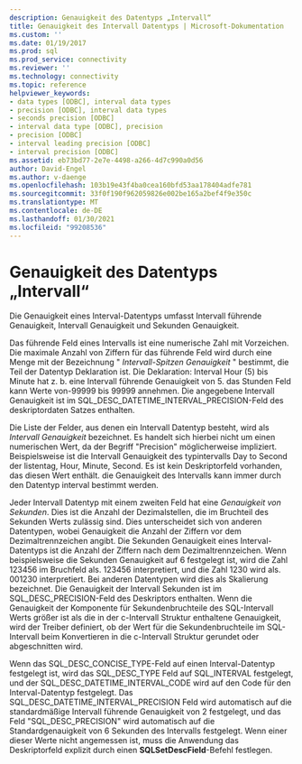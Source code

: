 ```yaml
---
description: Genauigkeit des Datentyps „Intervall“
title: Genauigkeit des Intervall Datentyps | Microsoft-Dokumentation
ms.custom: ''
ms.date: 01/19/2017
ms.prod: sql
ms.prod_service: connectivity
ms.reviewer: ''
ms.technology: connectivity
ms.topic: reference
helpviewer_keywords:
- data types [ODBC], interval data types
- precision [ODBC], interval data types
- seconds precision [ODBC]
- interval data type [ODBC], precision
- precision [ODBC]
- interval leading precision [ODBC]
- interval precision [ODBC]
ms.assetid: eb73bd77-2e7e-4498-a266-4d7c990a0d56
author: David-Engel
ms.author: v-daenge
ms.openlocfilehash: 103b19e43f4ba0cea160bfd53aa178404adfe781
ms.sourcegitcommit: 33f0f190f962059826e002be165a2bef4f9e350c
ms.translationtype: MT
ms.contentlocale: de-DE
ms.lasthandoff: 01/30/2021
ms.locfileid: "99208536"
---
```

# <a name="interval-data-type-precision"></a>Genauigkeit des Datentyps „Intervall“
Die Genauigkeit eines Interval-Datentyps umfasst Intervall führende Genauigkeit, Intervall Genauigkeit und Sekunden Genauigkeit.  
  
 Das führende Feld eines Intervalls ist eine numerische Zahl mit Vorzeichen. Die maximale Anzahl von Ziffern für das führende Feld wird durch eine Menge mit der Bezeichnung " *Intervall-Spitzen Genauigkeit* " bestimmt, die Teil der Datentyp Deklaration ist. Die Deklaration: Interval Hour (5) bis Minute hat z. b. eine Intervall führende Genauigkeit von 5. das Stunden Feld kann Werte von-99999 bis 99999 annehmen. Die angegebene Intervall Genauigkeit ist im SQL_DESC_DATETIME_INTERVAL_PRECISION-Feld des deskriptordaten Satzes enthalten.  
  
 Die Liste der Felder, aus denen ein Intervall Datentyp besteht, wird als *Intervall Genauigkeit* bezeichnet. Es handelt sich hierbei nicht um einen numerischen Wert, da der Begriff "Precision" möglicherweise impliziert. Beispielsweise ist die Intervall Genauigkeit des typintervalls Day to Second der listentag, Hour, Minute, Second. Es ist kein Deskriptorfeld vorhanden, das diesen Wert enthält. die Genauigkeit des Intervalls kann immer durch den Datentyp interval bestimmt werden.  
  
 Jeder Intervall Datentyp mit einem zweiten Feld hat eine *Genauigkeit von Sekunden*. Dies ist die Anzahl der Dezimalstellen, die im Bruchteil des Sekunden Werts zulässig sind. Dies unterscheidet sich von anderen Datentypen, wobei Genauigkeit die Anzahl der Ziffern vor dem Dezimaltrennzeichen angibt. Die Sekunden Genauigkeit eines Interval-Datentyps ist die Anzahl der Ziffern nach dem Dezimaltrennzeichen. Wenn beispielsweise die Sekunden Genauigkeit auf 6 festgelegt ist, wird die Zahl 123456 im Bruchfeld als. 123456 interpretiert, und die Zahl 1230 wird als. 001230 interpretiert. Bei anderen Datentypen wird dies als Skalierung bezeichnet. Die Genauigkeit der Intervall Sekunden ist im SQL_DESC_PRECISION-Feld des Deskriptors enthalten. Wenn die Genauigkeit der Komponente für Sekundenbruchteile des SQL-Intervall Werts größer ist als die in der c-Intervall Struktur enthaltene Genauigkeit, wird der Treiber definiert, ob der Wert für die Sekundenbruchteile im SQL-Intervall beim Konvertieren in die c-Intervall Struktur gerundet oder abgeschnitten wird.  
  
 Wenn das SQL_DESC_CONCISE_TYPE-Feld auf einen Interval-Datentyp festgelegt ist, wird das SQL_DESC_TYPE Feld auf SQL_INTERVAL festgelegt, und der SQL_DESC_DATETIME_INTERVAL_CODE wird auf den Code für den Interval-Datentyp festgelegt. Das SQL_DESC_DATETIME_INTERVAL_PRECISION Feld wird automatisch auf die standardmäßige Intervall führende Genauigkeit von 2 festgelegt, und das Feld "SQL_DESC_PRECISION" wird automatisch auf die Standardgenauigkeit von 6 Sekunden des Intervalls festgelegt. Wenn einer dieser Werte nicht angemessen ist, muss die Anwendung das Deskriptorfeld explizit durch einen **SQLSetDescField**-Befehl festlegen.
